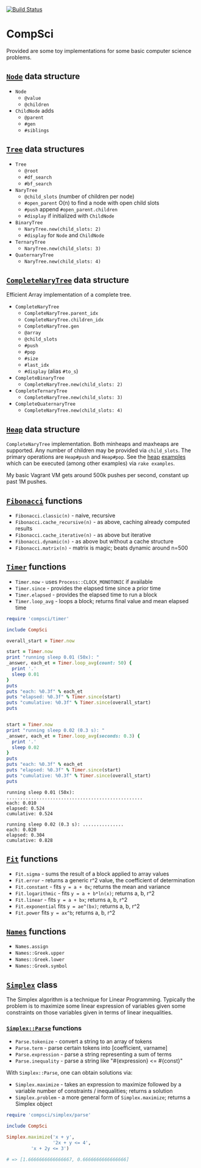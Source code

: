 [![Build Status](https://travis-ci.org/rickhull/compsci.svg?branch=master)](https://travis-ci.org/rickhull/compsci)

# CompSci

Provided are some toy implementations for some basic computer science problems.

## [`Node`](lib/compsci/node.rb) data structure

* `Node`
  - `@value`
  - `@children`
* `ChildNode` adds
  - `@parent`
  - `#gen`
  - `#siblings`

## [`Tree`](lib/compsci/tree.rb) data structures

* `Tree`
  - `@root`
  - `#df_search`
  - `#bf_search`
* `NaryTree`
  - `@child_slots` (number of children per node)
  - `#open_parent` O(n) to find a node with open child slots
  - `#push` append `#open_parent.children`
  - `#display` if initialized with `ChildNode`
* `BinaryTree`
  - `NaryTree.new(child_slots: 2)`
  - `#display` for `Node` and `ChildNode`
* `TernaryTree`
  - `NaryTree.new(child_slots: 3)`
* `QuaternaryTree`
  - `NaryTree.new(child_slots: 4)`

## [`CompleteNaryTree`](lib/compsci/complete_tree.rb) data structure

Efficient Array implementation of a complete tree.

* `CompleteNaryTree`
  - `CompleteNaryTree.parent_idx`
  - `CompleteNaryTree.children_idx`
  - `CompleteNaryTree.gen`
  - `@array`
  - `@child_slots`
  - `#push`
  - `#pop`
  - `#size`
  - `#last_idx`
  - `#display` (alias `#to_s`)
* `CompleteBinaryTree`
  - `CompleteNaryTree.new(child_slots: 2)`
* `CompleteTernaryTree`
  - `CompleteNaryTree.new(child_slots: 3)`
* `CompleteQuaternaryTree`
  - `CompleteNaryTree.new(child_slots: 4)`

## [`Heap`](lib/compsci/heap.rb) data structure

`CompleteNaryTree` implementation.  Both minheaps and maxheaps are supported.
Any number of children may be provided via `child_slots`.  The primary
operations are `Heap#push` and `Heap#pop`. See the
[heap](examples/heap.rb) [examples](examples/heap_push.rb)
which can be executed (among other examples) via `rake examples`.

My basic Vagrant VM gets around 500k pushes per second, constant up past 1M
pushes.

## [`Fibonacci`](lib/compsci/fibonacci.rb) functions

* `Fibonacci.classic(n)`         - naive, recursive
* `Fibonacci.cache_recursive(n)` - as above, caching already computed results
* `Fibonacci.cache_iterative(n)` - as above but iterative
* `Fibonacci.dynamic(n)`         - as above but without a cache structure
* `Fibonacci.matrix(n)`          - matrix is magic; beats dynamic around n=500

## [`Timer`](/lib/compsci/timer.rb) functions

* `Timer.now`      - uses `Process::CLOCK_MONOTONIC` if available
* `Timer.since`    - provides the elapsed time since a prior time
* `Timer.elapsed`  - provides the elapsed time to run a block
* `Timer.loop_avg` - loops a block; returns final value and mean elapsed time

```ruby
require 'compsci/timer'

include CompSci

overall_start = Timer.now

start = Timer.now
print "running sleep 0.01 (50x): "
_answer, each_et = Timer.loop_avg(count: 50) {
  print '.'
  sleep 0.01
}
puts
puts "each: %0.3f" % each_et
puts "elapsed: %0.3f" % Timer.since(start)
puts "cumulative: %0.3f" % Timer.since(overall_start)
puts


start = Timer.now
print "running sleep 0.02 (0.3 s): "
_answer, each_et = Timer.loop_avg(seconds: 0.3) {
  print '.'
  sleep 0.02
}
puts
puts "each: %0.3f" % each_et
puts "elapsed: %0.3f" % Timer.since(start)
puts "cumulative: %0.3f" % Timer.since(overall_start)
puts
```

```
running sleep 0.01 (50x): ..................................................
each: 0.010
elapsed: 0.524
cumulative: 0.524

running sleep 0.02 (0.3 s): ...............
each: 0.020
elapsed: 0.304
cumulative: 0.828
```

## [`Fit`](lib/compsci/fit.rb) functions

* `Fit.sigma` - sums the result of a block applied to array values
* `Fit.error` - returns a generic r^2 value, the coefficient of determination
* `Fit.constant` - fits `y = a + 0x`; returns the mean and variance
* `Fit.logarithmic` - fits `y = a + b*ln(x)`; returns a, b, r^2
* `Fit.linear` - fits `y = a + bx`; returns a, b, r^2
* `Fit.exponential` fits `y = ae^(bx)`; returns a, b, r^2
* `Fit.power` fits `y = ax^b`; returns a, b, r^2

## [`Names`](lib/compsci/names.rb) functions

* `Names.assign`
* `Names::Greek.upper`
* `Names::Greek.lower`
* `Names::Greek.symbol`

## [`Simplex`](lib/compsci/simplex.rb) class

The Simplex algorithm is a technique for Linear Programming.  Typically the
problem is to maximize some linear expression of variables given some
constraints on those variables given in terms of linear inequalities.

### [`Simplex::Parse`](lib/compsci/simplex/parse.rb) functions

* `Parse.tokenize` - convert a string to an array of tokens
* `Parse.term`     - parse certain tokens into [coefficient, varname]
* `Parse.expression` - parse a string representing a sum of terms
* `Parse.inequality` - parse a string like "#{expression} <= #{const}"

With `Simplex::Parse`, one can obtain solutions via:

* `Simplex.maximize` - takes an expression to maximize followed by a variable
                       number of constraints / inequalities; returns a solution
* `Simplex.problem` - a more general form of `Simplex.maximize`; returns a
                      Simplex object

```ruby
require 'compsci/simplex/parse'

include CompSci

Simplex.maximize('x + y',
                 '2x + y <= 4',
		 'x + 2y <= 3')

# => [1.6666666666666667, 0.6666666666666666]
```
